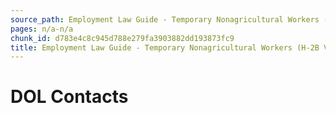 ```yaml
---
source_path: Employment Law Guide - Temporary Nonagricultural Workers (H-2B Visas).md
pages: n/a-n/a
chunk_id: d783e4c8c945d788e279fa3903882dd193873fc9
title: Employment Law Guide - Temporary Nonagricultural Workers (H-2B Visas)
---
```

# DOL Contacts
